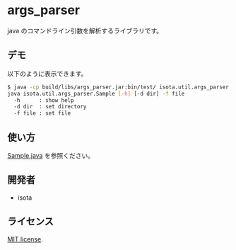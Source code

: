 # args_parser

java のコマンドライン引数を解析するライブラリです。

## デモ

以下のように表示できます。

```sh
$ java -cp build/libs/args_parser.jar:bin/test/ isota.util.args_parser.Sample -h 
java isota.util.args_parser.Sample [-h] [-d dir] -f file
  -h      : show help
  -d dir  : set directory
  -f file : set file
```
 
## 使い方

[Sample.java](src/test/java/isota/util/args_parser/Sample.java) を参照ください。
 
## 開発者
 
* isota
 
## ライセンス

[MIT license](LICENSE).

